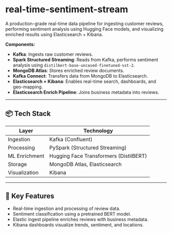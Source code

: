 # real-time-sentiment-stream
A production-grade real-time data pipeline for ingesting customer reviews, performing sentiment analysis using Hugging Face models, and visualizing enriched results using Elasticsearch + Kibana.

**Components:**
- **Kafka**: Ingests raw customer reviews.
- **Spark Structured Streaming**: Reads from Kafka, performs sentiment analysis using `distilbert-base-uncased-finetuned-sst-2`.
- **MongoDB Atlas**: Stores enriched review documents.
- **Kafka Connect**: Transfers data from MongoDB to Elasticsearch.
- **Elasticsearch + Kibana**: Enables real-time search, dashboards, and geo-mapping.
- **Elasticsearch Enrich Pipeline**: Joins business metadata into reviews.

---

## 📦 Tech Stack

| Layer        | Technology                               |
|--------------|-------------------------------------------|
| Ingestion    | Kafka (Confluent)                         |
| Processing   | PySpark (Structured Streaming)            |
| ML Enrichment| Hugging Face Transformers (DistilBERT)    |
| Storage      | MongoDB Atlas, Elasticsearch              |
| Visualization| Kibana                                    |

---

## 🧪 Key Features

- Real-time ingestion and processing of review data.
- Sentiment classification using a pretrained BERT model.
- Elastic ingest pipeline enriches reviews with business metadata.
- Kibana dashboards visualize trends, sentiment, and locations.
